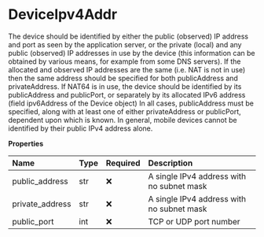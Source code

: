 # DeviceIpv4Addr

The device should be identified by either the public (observed) IP address and port as seen by the application server, or the private (local) and any public (observed) IP addresses in use by the device (this information can be obtained by various means, for example from some DNS servers). If the allocated and observed IP addresses are the same (i.e. NAT is not in use) then the same address should be specified for both publicAddress and privateAddress. If NAT64 is in use, the device should be identified by its publicAddress and publicPort, or separately by its allocated IPv6 address (field ipv6Address of the Device object) In all cases, publicAddress must be specified, along with at least one of either privateAddress or publicPort, dependent upon which is known. In general, mobile devices cannot be identified by their public IPv4 address alone.

**Properties**

| Name            | Type | Required | Description                               |
| :-------------- | :--- | :------- | :---------------------------------------- |
| public_address  | str  | ❌       | A single IPv4 address with no subnet mask |
| private_address | str  | ❌       | A single IPv4 address with no subnet mask |
| public_port     | int  | ❌       | TCP or UDP port number                    |
